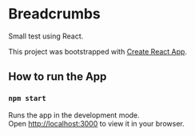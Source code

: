 # Breadcrumbs

Small test using React.

This project was bootstrapped with [Create React App](https://github.com/facebook/create-react-app).

## How to run the App

### `npm start`

Runs the app in the development mode.\
Open [http://localhost:3000](http://localhost:3000) to view it in your browser.